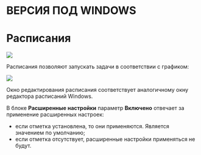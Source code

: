 # ВЕРСИЯ ПОД WINDOWS

# Расписания

![](<../../.gitbook/assets/image (485).png>)

Расписания позволяют запускать задачи в соответствии с графиком:

![](<../../.gitbook/assets/image (514).png>)

Окно редактирования расписания соответствует аналогичному окну редактора расписаний Windows.

В блоке **Расширенные настройки** параметр **Включено** отвечает за применение расширенных настроек:
* если отметка установлена, то они применяются. Является значением по умолчанию;
* если отметка отсутствует, расширенные настройки применяться не будут.
